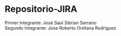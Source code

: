 # Repositorio-JIRA

Primer Integrante: Jose Saul Sibrian Serrano    
Segundo Integrante: Jose Roberto Orellana Rodriguez